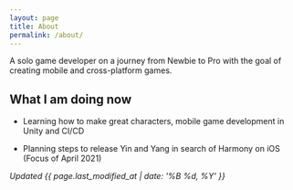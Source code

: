 ```yaml
---
layout: page
title: About
permalink: /about/
---
```


A solo game developer on a journey from Newbie to Pro with the goal of creating mobile and cross-platform games.

## What I am doing now

* Learning how to make great characters, mobile game development in Unity and CI/CD 

* Planning steps to release Yin and Yang in search of Harmony on iOS (Focus of April 2021)

*Updated {{ page.last_modified_at | date: '%B %d, %Y' }}*